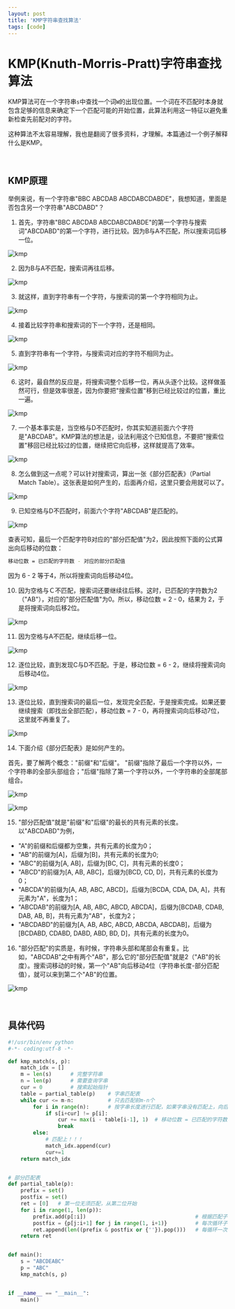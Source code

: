 ```yaml
---
layout: post
title: 'KMP字符串查找算法'
tags: [code]
---
```


# KMP(Knuth-Morris-Pratt)字符串查找算法

KMP算法可在一个字符串`s`中查找一个词`W`的出现位置。一个词在不匹配时本身就包含足够的信息来确定下一个匹配可能的开始位置，此算法利用这一特征以避免重新检查先前配对的字符。

这种算法不太容易理解，我也是翻阅了很多资料，才理解。本篇通过一个例子解释什么是KMP。

&nbsp;

## KMP原理

举例来说，有一个字符串"BBC ABCDAB ABCDABCDABDE"，我想知道，里面是否包含另一个字符串"ABCDABD"？

1. 首先，字符串"BBC ABCDAB ABCDABCDABDE"的第一个字符与搜索词"ABCDABD"的第一个字符，进行比较。因为B与A不匹配，所以搜索词后移一位。

![kmp](https://raw.githubusercontent.com/xuesongbj/xuesongbj.github.io/master/_posts/imgs/kmp/kmp_01.png)

2. 因为B与A不匹配，搜索词再往后移。

![kmp](https://raw.githubusercontent.com/xuesongbj/xuesongbj.github.io/master/_posts/imgs/kmp/kmp_02.png)

3. 就这样，直到字符串有一个字符，与搜索词的第一个字符相同为止。

![kmp](https://raw.githubusercontent.com/xuesongbj/xuesongbj.github.io/master/_posts/imgs/kmp/kmp_03.png)

4. 接着比较字符串和搜索词的下一个字符，还是相同。

![kmp](https://raw.githubusercontent.com/xuesongbj/xuesongbj.github.io/master/_posts/imgs/kmp/kmp_04.png)

5. 直到字符串有一个字符，与搜索词对应的字符不相同为止。

![kmp](https://raw.githubusercontent.com/xuesongbj/xuesongbj.github.io/master/_posts/imgs/kmp/kmp_05.png)

6. 这时，最自然的反应是，将搜索词整个后移一位，再从头逐个比较。这样做虽然可行，但是效率很差，因为你要把"搜索位置"移到已经比较过的位置，重比一遍。

![kmp](https://raw.githubusercontent.com/xuesongbj/xuesongbj.github.io/master/_posts/imgs/kmp/kmp_06.png)

7. 一个基本事实是，当空格与D不匹配时，你其实知道前面六个字符是"ABCDAB"。KMP算法的想法是，设法利用这个已知信息，不要把"搜索位置"移回已经比较过的位置，继续把它向后移，这样就提高了效率。

![kmp](https://raw.githubusercontent.com/xuesongbj/xuesongbj.github.io/master/_posts/imgs/kmp/kmp_07.png)

8. 怎么做到这一点呢？可以针对搜索词，算出一张《部分匹配表》（Partial Match Table）。这张表是如何产生的，后面再介绍，这里只要会用就可以了。

![kmp](https://raw.githubusercontent.com/xuesongbj/xuesongbj.github.io/master/_posts/imgs/kmp/kmp_08.png)

9. 已知空格与D不匹配时，前面六个字符"ABCDAB"是匹配的。 

![kmp](https://raw.githubusercontent.com/xuesongbj/xuesongbj.github.io/master/_posts/imgs/kmp/kmp_09.png)

查表可知，最后一个匹配字符B对应的"部分匹配值"为2，因此按照下面的公式算出向后移动的位数：

```bash
移动位数 = 已匹配的字符数 - 对应的部分匹配值
```

因为 6 - 2 等于4，所以将搜索词向后移动4位。

10. 因为空格与Ｃ不匹配，搜索词还要继续往后移。这时，已匹配的字符数为2（"AB"），对应的"部分匹配值"为0。所以，移动位数 = 2 - 0，结果为 2，于是将搜索词向后移2位。

![kmp](https://raw.githubusercontent.com/xuesongbj/xuesongbj.github.io/master/_posts/imgs/kmp/kmp_10.png)

11. 因为空格与A不匹配，继续后移一位。

![kmp](https://raw.githubusercontent.com/xuesongbj/xuesongbj.github.io/master/_posts/imgs/kmp/kmp_11.png)

12. 逐位比较，直到发现C与D不匹配。于是，移动位数 = 6 - 2，继续将搜索词向后移动4位。

![kmp](https://raw.githubusercontent.com/xuesongbj/xuesongbj.github.io/master/_posts/imgs/kmp/kmp_12.png)

13. 逐位比较，直到搜索词的最后一位，发现完全匹配，于是搜索完成。如果还要继续搜索（即找出全部匹配），移动位数 = 7 - 0，再将搜索词向后移动7位，这里就不再重复了。

![kmp](https://raw.githubusercontent.com/xuesongbj/xuesongbj.github.io/master/_posts/imgs/kmp/kmp_13.png)

14. 下面介绍《部分匹配表》是如何产生的。

首先，要了解两个概念："前缀"和"后缀"。 "前缀"指除了最后一个字符以外，一个字符串的全部头部组合；"后缀"指除了第一个字符以外，一个字符串的全部尾部组合。

![kmp](https://raw.githubusercontent.com/xuesongbj/xuesongbj.github.io/master/_posts/imgs/kmp/kmp_14.png)

![kmp](https://raw.githubusercontent.com/xuesongbj/xuesongbj.github.io/master/_posts/imgs/kmp/kmp_15.png)

15. "部分匹配值"就是"前缀"和"后缀"的最长的共有元素的长度。以"ABCDABD"为例，

- "A"的前缀和后缀都为空集，共有元素的长度为0；
- "AB"的前缀为[A]，后缀为[B]，共有元素的长度为0;
- "ABC"的前缀为[A, AB]，后缀为[BC, C]，共有元素的长度0；
- "ABCD"的前缀为[A, AB, ABC]，后缀为[BCD, CD, D]，共有元素的长度为0；
- "ABCDA"的前缀为[A, AB, ABC, ABCD]，后缀为[BCDA, CDA, DA, A]，共有元素为"A"，长度为1；
- "ABCDAB"的前缀为[A, AB, ABC, ABCD, ABCDA]，后缀为[BCDAB, CDAB, DAB, AB, B]，共有元素为"AB"，长度为2；
- "ABCDABD"的前缀为[A, AB, ABC, ABCD, ABCDA, ABCDAB]，后缀为[BCDABD, CDABD, DABD, ABD, BD, D]，共有元素的长度为0。

16. "部分匹配"的实质是，有时候，字符串头部和尾部会有重复。比如，"ABCDAB"之中有两个"AB"，那么它的"部分匹配值"就是2（"AB"的长度）。搜索词移动的时候，第一个"AB"向后移动4位（字符串长度-部分匹配值），就可以来到第二个"AB"的位置。

![kmp](https://raw.githubusercontent.com/xuesongbj/xuesongbj.github.io/master/_posts/imgs/kmp/kmp_16.png)

&nbsp;

## 具体代码

```python
#!/usr/bin/env python
#-*- coding:utf-8 -*-

def kmp_match(s, p):
    match_idx = []
    m = len(s)      # 完整字符串
    n = len(p)      # 需要查询字串
    cur = 0         # 搜索起始指针
    table = partial_table(p)    # 字串匹配表
    while cur <= m-n:           # 只去匹配前m-n个
        for i in range(n):      # 按字串长度进行匹配，如果字串没有匹配上，向后位移
            if s[i+cur] != p[i]:
                cur += max(i - table[i-1], 1)  # 移动位数 = 已匹配的字符数 - 对应的部分匹配值
                break
        else:
            # 匹配上！！！
            match_idx.append(cur)
            cur+=1
    return match_idx


# 部分匹配表
def partial_table(p):
    prefix = set()
    postfix = set()
    ret = [0]   # 第一位无须匹配，从第二位开始
    for i in range(1, len(p)):
        prefix.add(p[:i])                                   # 根据匹配子串长度，依次更新前缀集合
        postfix = {p[j:i+1] for j in range(1, i+1)}         # 每次循环子串，更新后缀集合
        ret.append(len((prefix & postfix or {''}).pop()))   # 每循环一次更新字串同时出现在前缀和后缀的字串，返回其长度   
    return ret


def main():
    s = "ABCDEABC"
    p = "ABC"
    kmp_match(s, p)


if __name__ == "__main__":
    main()
```
